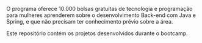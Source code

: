 
O programa oferece 10.000 bolsas gratuitas de tecnologia e programação para mulheres aprenderem sobre o desenvolvimento Back-end com Java e Spring, e que não precisam ter conhecimento prévio sobre a área. 

Este repositório contém os projetos desenvolvidos durante o bootcamp.
